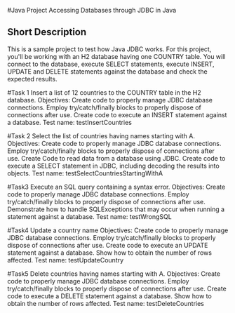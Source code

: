 #Java Project Accessing Databases through JDBC in Java

## Short Description

This is a sample project to test how Java JDBC works. For this project, you'll be working with an H2 database having one COUNTRY table. You will connect to the database, execute SELECT statements, execute INSERT, UPDATE and DELETE statements against the database and check the expected results. 

#Task 1
Insert a list of 12 countries to the COUNTRY table in the H2 database.
Objectives:
Create code to properly manage JDBC database connections.
Employ try/catch/finally blocks to properly dispose of connections after use.
Create code to execute an INSERT statement against a database.
Test name:
testInsertCountries

#Task 2
Select the list of countries having names starting with A.
Objectives:
Create code to properly manage JDBC database connections.
Employ try/catch/finally blocks to properly dispose of connections after use.
Create Code to read data from a database using JDBC.
Create code to execute a SELECT statement in JDBC, including decoding the results into objects.
Test name:
testSelectCountriesStartingWithA

#Task3
Execute an SQL query containing a syntax error.
Objectives:
Create code to properly manage JDBC database connections.
Employ try/catch/finally blocks to properly dispose of connections after use.
Demonstrate how to handle SQLExceptions that may occur when running a statement against a database.
Test name:
testWrongSQL

#Task4
Update a country name
Objectives:
Create code to properly manage JDBC database connections.
Employ try/catch/finally blocks to properly dispose of connections after use.
Create code to execute an UPDATE statement against a database. Show how to obtain the number of rows affected.
Test name:
testUpdateCountry

#Task5
Delete countries having names starting with A.
Objectives:
Create code to properly manage JDBC database connections.
Employ try/catch/finally blocks to properly dispose of connections after use.
Create code to execute a DELETE statement against a database. Show how to obtain the number of rows affected.
Test name:
testDeleteCountries
